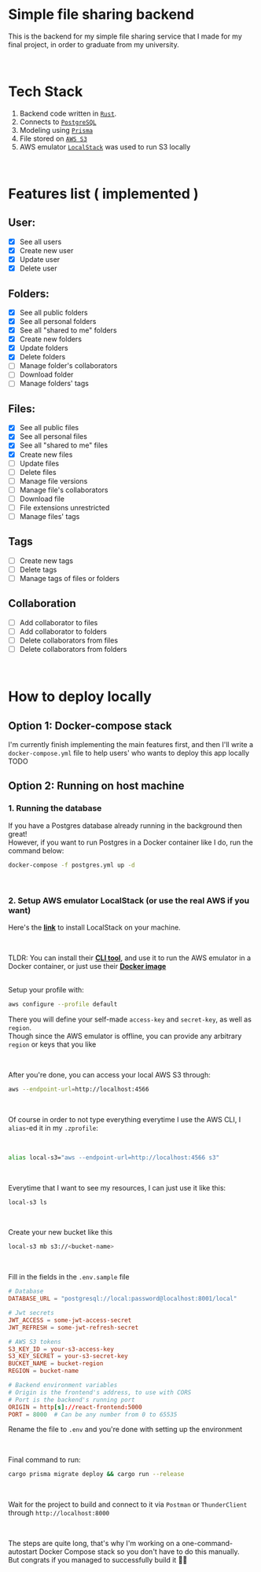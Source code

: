 # Simple file sharing backend
This is the backend for my simple file sharing service that I made for my final project, in order to graduate from my university. <br>

<br>

# Tech Stack
1. Backend code written in [`Rust`](https://www.rust-lang.org/).
2. Connects to [`PostgreSQL`](https://www.postgresql.org/)
3. Modeling using [`Prisma`](https://www.prisma.io/)
4. File stored on [`AWS S3`](https://aws.amazon.com/s3/)
5. AWS emulator [`LocalStack`](https://localstack.cloud/) was used to run S3 locally

<br>

# Features list ( implemented )

## User: 
- [x] See all users
- [x] Create new user
- [x] Update user
- [x] Delete user

## Folders:
- [x] See all public folders
- [x] See all personal folders
- [x] See all "shared to me" folders
- [x] Create new folders
- [x] Update folders
- [x] Delete folders
- [ ] Manage folder's collaborators
- [ ] Download folder
- [ ] Manage folders' tags

## Files:
- [x] See all public files
- [x] See all personal files
- [x] See all "shared to me" files
- [x] Create new files
- [ ] Update files
- [ ] Delete files
- [ ] Manage file versions
- [ ] Manage file's collaborators
- [ ] Download file
- [ ] File extensions unrestricted
- [ ] Manage files' tags

## Tags
- [ ] Create new tags
- [ ] Delete tags
- [ ] Manage tags of files or folders

## Collaboration
- [ ] Add collaborator to files
- [ ] Add collaborator to folders
- [ ] Delete collaborators from files
- [ ] Delete collaborators from folders

<br>

# How to deploy locally
## Option 1: Docker-compose stack
I'm currently finish implementing the main features first, and then I'll write a `docker-compose.yml` file to help users' who wants to deploy this app locally
<br> TODO

## Option 2: Running on host machine
### 1. Running the database
If you have a Postgres database already running in the background then great! <br>
However, if you want to run Postgres in a Docker container like I do, run the command below: <br>
```zsh
docker-compose -f postgres.yml up -d 
```

<br>

### 2. Setup AWS emulator LocalStack (or use the real AWS if you want)
Here's the [__link__](https://docs.localstack.cloud/getting-started/installation/#how-to-install-localstack) to install LocalStack on your machine. 

<br>

TLDR: You can install their [__CLI tool__](https://docs.localstack.cloud/getting-started/installation/#localstack-cli), and use it to run the AWS emulator in a Docker container, or just use their [__Docker image__](https://docs.localstack.cloud/getting-started/installation/#docker) <br> 
<br>

Setup your profile with: <br>
```zsh
aws configure --profile default
```
There you will define your self-made `access-key` and `secret-key`, as well as `region`. <br>
Though since the AWS emulator is offline, you can provide any arbitrary `region` or keys that you like

<br>

After you're done, you can access your local AWS S3 through:

```zsh
aws --endpoint-url=http://localhost:4566
```

<br>

Of course in order to not type everything everytime I use the AWS CLI, I `alias`-ed it in my `.zprofile`: 

<br>

```zsh
alias local-s3="aws --endpoint-url=http://localhost:4566 s3"
```

<br>

Everytime that I want to see my resources, I can just use it like this: <br>
```zsh
local-s3 ls
```

<br>

Create your new bucket like this
```zsh
local-s3 mb s3://<bucket-name>
```

<br>

Fill in the fields in the `.env.sample` file
```toml
# Database
DATABASE_URL = "postgresql://local:password@localhost:8001/local"

# Jwt secrets
JWT_ACCESS = some-jwt-access-secret
JWT_REFRESH = some-jwt-refresh-secret

# AWS S3 tokens
S3_KEY_ID = your-s3-access-key
S3_KEY_SECRET = your-s3-secret-key
BUCKET_NAME = bucket-region
REGION = bucket-name

# Backend environment variables
# Origin is the frontend's address, to use with CORS
# Port is the backend's running port
ORIGIN = http[s]://react-frontend:5000
PORT = 8000  # Can be any number from 0 to 65535
```

Rename the file to `.env` and you're done with setting up the environment

<br>

Final command to run: <br>
```zsh
cargo prisma migrate deploy && cargo run --release
```

<br>

Wait for the project to build and connect to it via `Postman` or `ThunderClient` through `http://localhost:8000`

<br>

The steps are quite long, that's why I'm working on a one-command-autostart Docker Compose stack so you don't have to do this manually. <br>
But congrats if you managed to successfully build it 🥳🎉
